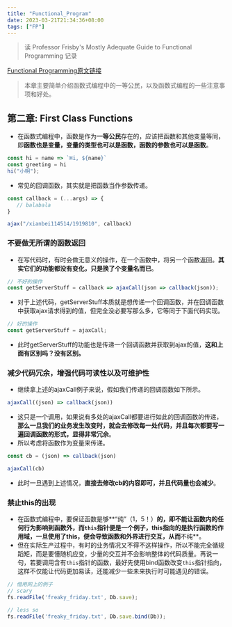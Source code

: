 ```yaml
---
title: "Functional_Program"
date: 2023-03-21T21:34:36+08:00
tags: ["FP"]
---
```


> 读 Professor Frisby's Mostly Adequate Guide to Functional Programming 记录

[Functional Programming原文链接](https://mostly-adequate.gitbook.io/mostly-adequate-guide/)

> 本章主要简单介绍函数式编程中的一等公民，以及函数式编程的一些注意事项和好处。

## 第二章: First Class Functions

* 在函数式编程中，函数是作为**一等公民**存在的，应该把函数和其他变量等同，即**函数也是变量，变量的类型也可以是函数，函数的参数也可以是函数**。

```js
const hi = name => `Hi, ${name}`
const greeting = hi
hi("小明");
```

* 常见的回调函数，其实就是把函数当作参数传递。

```js
const callback = (...args) => {
   // balabala
}

ajax("/xianbei114514/1919810", callback)
```



### 不要做无所谓的函数返回

* 在写代码时，有时会做无意义的操作，在一个函数中，将另一个函数返回。**其实它们的功能都没有变化，只是换了个变量名而已**。

```js
// 不好的操作
const getServerStuff = callback => ajaxCall(json => callback(json));
```

* 对于上述代码，getServerStuff本质就是想传递一个回调函数，并在回调函数中获取ajax请求得到的值，但完全没必要写那么多，它等同于下面代码实现。

```js
// 好的操作
const getServerStuff = ajaxCall;
```

* 此时getServerStuff的功能也是传递一个回调函数并获取到ajax的值，**这和上面有区别吗？没有区别。**



### 减少代码冗余，增强代码可读性以及可维护性

* 继续拿上述的ajaxCall例子来说，假如我们传递的回调函数如下所示。

```js
ajaxCall((json) => callback(json))
```

* 这只是一个调用，如果说有多处的ajaxCall都要进行如此的回调函数的传递，**那么一旦我们的业务发生改变时，就会去修改每一处代码，并且每次都要写一遍回调函数的形式，显得非常冗余**。
* 所以考虑将函数作为变量来传递。

```js
const cb = (json) => callback(json)

ajaxCall(cb)
```

* 此时一旦遇到上述情况，**直接去修改cb的内容即可，并且代码量也会减少**。



### 禁止this的出现

* 在函数式编程中，要保证函数是够**“纯”（1，5！）**的，即不能让函数内的任何行为影响到函数外，而`this`指针便是一个例子，this指向的是执行函数的作用域，一旦使用了this，便会导致函数和外界进行交互，从而**不纯**。
* 但在实际生产过程中，有时的业务情况又不得不这样操作，所以不能完全循规蹈矩，而是要懂随机应变，少量的交互并不会影响整体的代码质量。再说一句，若要调用含有`this`指针的函数，最好先使用bind函数改变`this`指针指向，这样不仅能让代码更加易读，还能减少一些未来执行时可能遇见的错误。

```js
// 借用网上的例子
// scary
fs.readFile('freaky_friday.txt', Db.save);

// less so
fs.readFile('freaky_friday.txt', Db.save.bind(Db));
```





